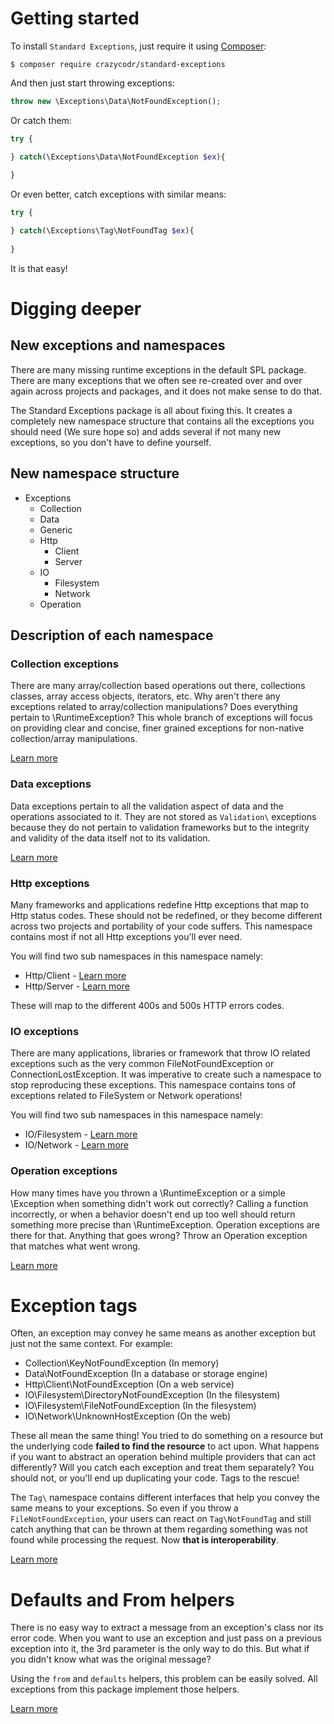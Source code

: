 # Getting started

To install `Standard Exceptions`, just require it using [Composer](http://www.getcomposer.org/):

```
$ composer require crazycodr/standard-exceptions
```

And then just start throwing exceptions:

```php
throw new \Exceptions\Data\NotFoundException();
```

Or catch them:

```php
try {

} catch(\Exceptions\Data\NotFoundException $ex){
   
}
```

Or even better, catch exceptions with similar means:

```php
try {

} catch(\Exceptions\Tag\NotFoundTag $ex){
   
}
```

It is that easy!

# Digging deeper

## New exceptions and namespaces

There are many missing runtime exceptions in the default SPL package. There are many exceptions that we often see re-created over and over again across projects and packages, and it does not make sense to do that. 

The Standard Exceptions package is all about fixing this. It creates a completely new namespace structure that contains all the exceptions you should need (We sure hope so) and adds several if not many new exceptions, so you don't have to define yourself.

## New namespace structure

- Exceptions
    - Collection
    - Data
    - Generic
    - Http
        - Client
        - Server
    - IO
        - Filesystem
        - Network
    - Operation

## Description of each namespace

### Collection exceptions

There are many array/collection based operations out there, collections classes, array access objects, iterators, etc. Why aren't there any exceptions related to array/collection manipulations? Does everything pertain to \RuntimeException? This whole branch of exceptions will focus on providing clear and concise, finer grained exceptions for non-native collection/array manipulations.

[Learn more](exceptions/collection-exceptions.md)

### Data exceptions

Data exceptions pertain to all the validation aspect of data and the operations associated to it. They are not stored as `Validation\` exceptions because they do not pertain to validation frameworks but to the integrity and validity of the data itself not to its validation.

[Learn more](exceptions/data-exceptions.md)

### Http exceptions

Many frameworks and applications redefine Http exceptions that map to Http status codes. These should not be redefined, or they become different across two projects and portability of your code suffers. This namespace contains most if not all Http exceptions you'll ever need.

You will find two sub namespaces in this namespace namely:

- Http/Client - [Learn more](exceptions/http-client-exceptions.md)
- Http/Server - [Learn more](exceptions/http-server-exceptions.md)

These will map to the different 400s and 500s HTTP errors codes.

### IO exceptions

There are many applications, libraries or framework that throw IO related exceptions such as the very common FileNotFoundException or ConnectionLostException. It was imperative to create such a namespace to stop reproducing these exceptions. This namespace contains tons of exceptions related to FileSystem or Network operations!

You will find two sub namespaces in this namespace namely:

- IO/Filesystem - [Learn more](exceptions/io-filesystem-exceptions.md)
- IO/Network - [Learn more](exceptions/io-network-exceptions.md)

### Operation exceptions

How many times have you thrown a \RuntimeException or a simple \Exception when something didn't work out correctly? Calling a function incorrectly, or when a behavior doesn't end up too well should return something more precise than \RuntimeException. Operation exceptions are there for that. Anything that goes wrong? Throw an Operation exception that matches what went wrong.

[Learn more](exceptions/operation-exceptions.md)

# Exception tags

Often, an exception may convey he same means as another exception but just not the same context. For example:

- Collection\KeyNotFoundException (In memory)
- Data\NotFoundException (In a database or storage engine)
- Http\Client\NotFoundException (On a web service)
- IO\Filesystem\DirectoryNotFoundException (In the filesystem)
- IO\Filesystem\FileNotFoundException (In the filesystem)
- IO\Network\UnknownHostException (On the web)

These all mean the same thing! You tried to do something on a resource but the underlying code **failed to find the resource** to act upon. What happens if you want to abstract an operation behind multiple providers that can act differently? Will you catch each exception and treat them separately? You should not, or you'll end up duplicating your code. Tags to the rescue!

The `Tag\` namespace contains different interfaces that help you convey the same means to your exceptions. So even if you throw a `FileNotFoundException`, your users can react on `Tag\NotFoundTag` and still catch anything that can be thrown at them regarding something was not found while processing the request. Now **that is interoperability**.

[Learn more](tags.md)

# Defaults and From helpers

There is no easy way to extract a message from an exception's class nor its error code. When you want to use an exception and just pass on a previous exception into it, the 3rd parameter is the only way to do this. But what if you didn't know what was the original message?

Using the `from` and `defaults` helpers, this problem can be easily solved. All exceptions from this package implement those helpers.

[Learn more](helpers.md)

